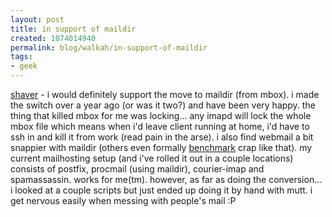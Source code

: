 ```yaml
--- 
layout: post
title: in support of maildir
created: 1074014940
permalink: blog/walkah/in-support-of-maildir
tags: 
- geek
---
```

<a href="http://www.off.net/~shaver/diary/">shaver</a> - i would definitely support the move to maildir (from mbox). i made the switch over a year ago (or was it two?) and have been very happy. the thing that killed mbox for me was locking... any imapd will lock the whole mbox file which means when i'd leave client running at home, i'd have to ssh in and kill it from work (read pain in the arse). i also find webmail a bit snappier with maildir (others even formally <a href="http://www.courier-mta.org/mbox-vs-maildir/">benchmark</a> crap like that).
my current mailhosting setup (and i've rolled it out in a couple locations) consists of postfix, procmail (using maildir), courier-imap and spamassassin. works for me(tm).
however, as far as doing the conversion... i looked at a couple scripts but just ended up doing it by hand with mutt. i get nervous easily when messing with people's mail :P
